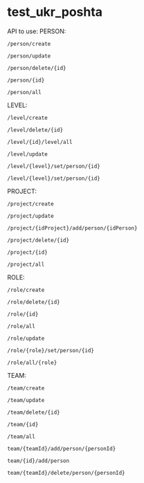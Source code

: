 # test_ukr_poshta
API to use: 
PERSON: 

    /person/create

    /person/update

    /person/delete/{id}

    /person/{id}

    /person/all

LEVEL:

    /level/create
    
    /level/delete/{id}
    
    /level/{id}/level/all

    /level/update
    
    /level/{level}/set/person/{id}

    /level/{level}/set/person/{id}
    
PROJECT: 

    /project/create

    /project/update

    /project/{idProject}/add/person/{idPerson}

    /project/delete/{id}

    /project/{id}

    /project/all
    
ROLE: 

    /role/create
    
    /role/delete/{id}
    
    /role/{id}

    /role/all

    /role/update
    
    /role/{role}/set/person/{id}

    /role/all/{role}
    
TEAM: 

    /team/create
    
    /team/update
    
    /team/delete/{id}
    
    /team/{id}
    
    /team/all
    
    team/{teamId}/add/person/{personId}
    
    team/{id}/add/person
    
    team/{teamId}/delete/person/{personId}
